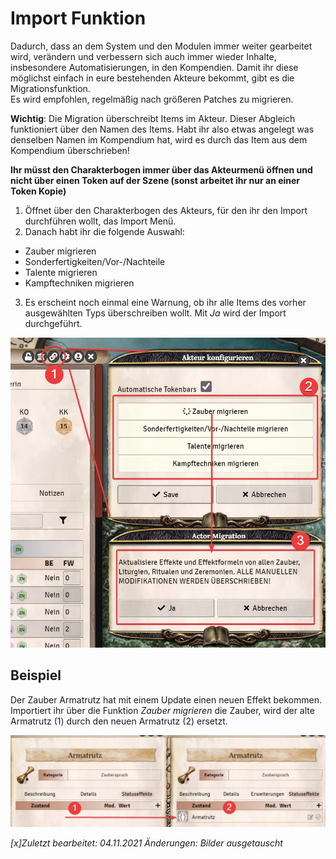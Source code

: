 # Import Funktion
  
Dadurch, dass an dem System und den Modulen immer weiter gearbeitet wird, verändern und verbessern sich auch immer wieder Inhalte, insbesondere Automatisierungen, in den Kompendien. Damit ihr diese möglichst einfach in eure bestehenden Akteure bekommt, gibt es die Migrationsfunktion.   
Es wird empfohlen, regelmäßig nach größeren Patches zu migrieren.

**Wichtig**: Die Migration überschreibt Items im Akteur. Dieser Abgleich funktioniert über den Namen des Items. Habt ihr also etwas angelegt was denselben Namen im Kompendium hat, wird es durch das Item aus dem Kompendium überschrieben!  
  
**Ihr müsst den Charakterbogen immer über das Akteurmenü öffnen und nicht über einen Token auf der Szene (sonst arbeitet ihr nur an einer Token Kopie)** 

1. Öffnet über den Charakterbogen des Akteurs, für den ihr den Import durchführen wollt, das Import Menü.
2. Danach habt ihr die folgende Auswahl:
  * Zauber migrieren
  * Sonderfertigkeiten/Vor-/Nachteile 
  * Talente migrieren
  * Kampftechniken migrieren
3. Es erscheint noch einmal eine Warnung, ob ihr alle Items des vorher ausgewählten Typs überschreiben wollt. Mit *Ja* wird der Import durchgeführt.

![Import Funktion](de/images/de-import-funktion_0.png)

## Beispiel
Der Zauber Armatrutz hat mit einem Update einen neuen Effekt bekommen. Importiert ihr über die Funktion *Zauber migrieren* die Zauber, wird der alte Armatrutz (1) durch den neuen Armatrutz (2) ersetzt.
  
  ![Import Armatrutz](de/images/de-import-funktion_1.png)

  
*[x]Zuletzt bearbeitet: 04.11.2021*
*Änderungen: Bilder ausgetauscht*
